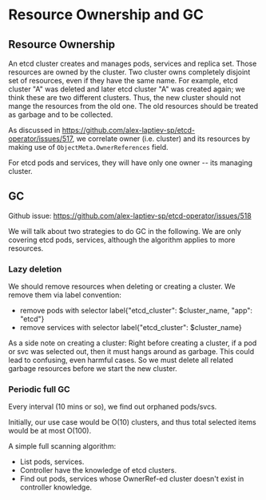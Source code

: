 # Resource Ownership and GC

## Resource Ownership

An etcd cluster creates and manages pods, services and replica set. Those resources are owned by the cluster.
Two cluster owns completely disjoint set of resources, even if they have the same name.
For example, etcd cluster "A" was deleted and later etcd cluster "A" was created again; we think these are two different clusters.
Thus, the new cluster should not mange the resources from the old one. The old resources should be treated as garbage and to be collected.

As discussed in https://github.com/alex-laptiev-sp/etcd-operator/issues/517,
we correlate owner (i.e. cluster) and its resources by making use of `ObjectMeta.OwnerReferences` field.

For etcd pods and services, they will have only one owner -- its managing cluster.

## GC

Github issue: https://github.com/alex-laptiev-sp/etcd-operator/issues/518

We will talk about two strategies to do GC in the following.
We are only covering etcd pods, services, although the algorithm applies to more resources.

### Lazy deletion

We should remove resources when deleting or creating a cluster.
We remove them via label convention:
- remove pods with selector label{"etcd_cluster": $cluster_name, "app": "etcd"}
- remove services with selector label{"etcd_cluster": $cluster_name}

As a side note on creating a cluster:
Right before creating a cluster, if a pod or svc was selected out, then it must hangs around as garbage.
This could lead to confusing, even harmful cases.
So we must delete all related garbage resources before we start the new cluster.


### Periodic full GC

Every interval (10 mins or so), we find out orphaned pods/svcs.

Initially, our use case would be O(10) clusters, and thus total selected items would be at most O(100).

A simple full scanning algorithm:
- List pods, services.
- Controller have the knowledge of etcd clusters.
- Find out pods, services whose OwnerRef-ed cluster doesn't exist in controller knowledge.
